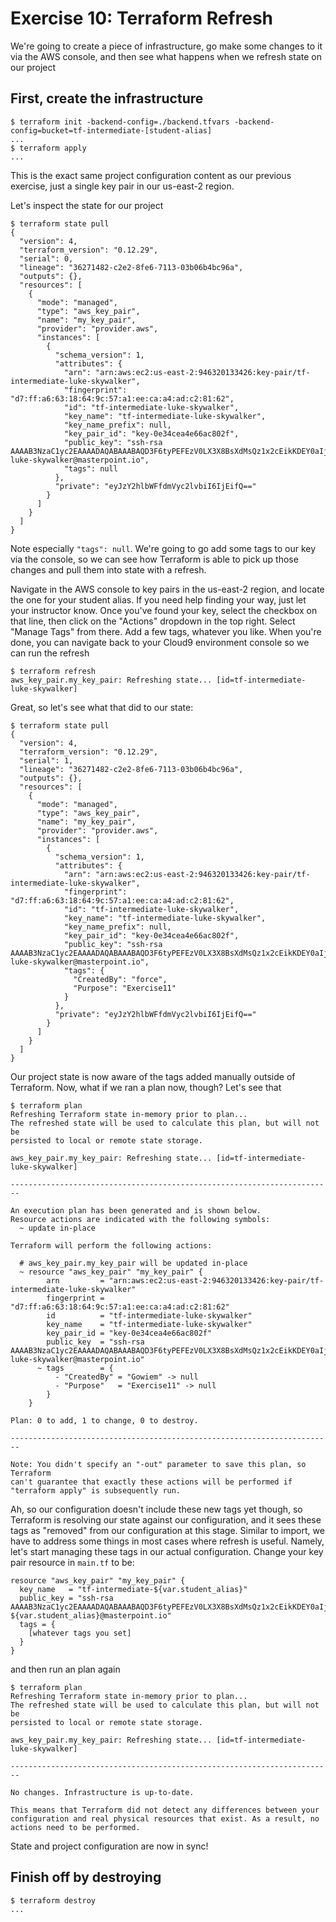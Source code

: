 # Exercise 10: Terraform Refresh

We're going to create a piece of infrastructure, go make some changes to it via the AWS console, and then see what happens when we refresh state on our project

## First, create the infrastructure

```
$ terraform init -backend-config=./backend.tfvars -backend-config=bucket=tf-intermediate-[student-alias]
...
$ terraform apply
...
```

This is the exact same project configuration content as our previous exercise, just a single key pair in our us-east-2 region.

Let's inspect the state for our project

```
$ terraform state pull
{
  "version": 4,
  "terraform_version": "0.12.29",
  "serial": 0,
  "lineage": "36271482-c2e2-8fe6-7113-03b06b4bc96a",
  "outputs": {},
  "resources": [
    {
      "mode": "managed",
      "type": "aws_key_pair",
      "name": "my_key_pair",
      "provider": "provider.aws",
      "instances": [
        {
          "schema_version": 1,
          "attributes": {
            "arn": "arn:aws:ec2:us-east-2:946320133426:key-pair/tf-intermediate-luke-skywalker",
            "fingerprint": "d7:ff:a6:63:18:64:9c:57:a1:ee:ca:a4:ad:c2:81:62",
            "id": "tf-intermediate-luke-skywalker",
            "key_name": "tf-intermediate-luke-skywalker",
            "key_name_prefix": null,
            "key_pair_id": "key-0e34cea4e66ac802f",
            "public_key": "ssh-rsa AAAAB3NzaC1yc2EAAAADAQABAAABAQD3F6tyPEFEzV0LX3X8BsXdMsQz1x2cEikKDEY0aIj41qgxMCP/iteneqXSIFZBp5vizPvaoIR3Um9xK7PGoW8giupGn+EPuxIA4cDM4vzOqOkiMPhz5XK0whEjkVzTo4+S0puvDZuwIsdiW9mxhJc7tgBNL0cYlWSYVkz4G/fslNfRPW5mYAM49f4fhtxPb5ok4Q2Lg9dPKVHO/Bgeu5woMc7RY0p1ej6D4CKFE6lymSDJpW0YHX/wqE9+cfEauh7xZcG0q9t2ta6F6fmX0agvpFyZo8aFbXeUBr7osSCJNgvavWbM/06niWrOvYX2xwWdhXmXSrbX8ZbabVohBK41 luke-skywalker@masterpoint.io",
            "tags": null
          },
          "private": "eyJzY2hlbWFfdmVyc2lvbiI6IjEifQ=="
        }
      ]
    }
  ]
}
```

Note especially `"tags": null`. We're going to go add some tags to our key via the console, so we can see how Terraform is able to pick up those changes and pull them into state with a refresh.

Navigate in the AWS console to key pairs in the us-east-2 region, and locate the one for your student alias. If you need help finding your way, just let your instructor know. Once you've found your key, select the checkbox on that line, then click on the "Actions" dropdown in the top right. Select "Manage Tags" from there. Add a few tags, whatever you like. When you're done, you can navigate back to your Cloud9 environment console so we can run the refresh

```
$ terraform refresh
aws_key_pair.my_key_pair: Refreshing state... [id=tf-intermediate-luke-skywalker]
```

Great, so let's see what that did to our state:

```
$ terraform state pull
{
  "version": 4,
  "terraform_version": "0.12.29",
  "serial": 1,
  "lineage": "36271482-c2e2-8fe6-7113-03b06b4bc96a",
  "outputs": {},
  "resources": [
    {
      "mode": "managed",
      "type": "aws_key_pair",
      "name": "my_key_pair",
      "provider": "provider.aws",
      "instances": [
        {
          "schema_version": 1,
          "attributes": {
            "arn": "arn:aws:ec2:us-east-2:946320133426:key-pair/tf-intermediate-luke-skywalker",
            "fingerprint": "d7:ff:a6:63:18:64:9c:57:a1:ee:ca:a4:ad:c2:81:62",
            "id": "tf-intermediate-luke-skywalker",
            "key_name": "tf-intermediate-luke-skywalker",
            "key_name_prefix": null,
            "key_pair_id": "key-0e34cea4e66ac802f",
            "public_key": "ssh-rsa AAAAB3NzaC1yc2EAAAADAQABAAABAQD3F6tyPEFEzV0LX3X8BsXdMsQz1x2cEikKDEY0aIj41qgxMCP/iteneqXSIFZBp5vizPvaoIR3Um9xK7PGoW8giupGn+EPuxIA4cDM4vzOqOkiMPhz5XK0whEjkVzTo4+S0puvDZuwIsdiW9mxhJc7tgBNL0cYlWSYVkz4G/fslNfRPW5mYAM49f4fhtxPb5ok4Q2Lg9dPKVHO/Bgeu5woMc7RY0p1ej6D4CKFE6lymSDJpW0YHX/wqE9+cfEauh7xZcG0q9t2ta6F6fmX0agvpFyZo8aFbXeUBr7osSCJNgvavWbM/06niWrOvYX2xwWdhXmXSrbX8ZbabVohBK41 luke-skywalker@masterpoint.io",
            "tags": {
              "CreatedBy": "force",
              "Purpose": "Exercise11"
            }
          },
          "private": "eyJzY2hlbWFfdmVyc2lvbiI6IjEifQ=="
        }
      ]
    }
  ]
}
```

Our project state is now aware of the tags added manually outside of Terraform. Now, what if we ran a plan now, though? Let's see that

```
$ terraform plan
Refreshing Terraform state in-memory prior to plan...
The refreshed state will be used to calculate this plan, but will not be
persisted to local or remote state storage.

aws_key_pair.my_key_pair: Refreshing state... [id=tf-intermediate-luke-skywalker]

------------------------------------------------------------------------

An execution plan has been generated and is shown below.
Resource actions are indicated with the following symbols:
  ~ update in-place

Terraform will perform the following actions:

  # aws_key_pair.my_key_pair will be updated in-place
  ~ resource "aws_key_pair" "my_key_pair" {
        arn         = "arn:aws:ec2:us-east-2:946320133426:key-pair/tf-intermediate-luke-skywalker"
        fingerprint = "d7:ff:a6:63:18:64:9c:57:a1:ee:ca:a4:ad:c2:81:62"
        id          = "tf-intermediate-luke-skywalker"
        key_name    = "tf-intermediate-luke-skywalker"
        key_pair_id = "key-0e34cea4e66ac802f"
        public_key  = "ssh-rsa AAAAB3NzaC1yc2EAAAADAQABAAABAQD3F6tyPEFEzV0LX3X8BsXdMsQz1x2cEikKDEY0aIj41qgxMCP/iteneqXSIFZBp5vizPvaoIR3Um9xK7PGoW8giupGn+EPuxIA4cDM4vzOqOkiMPhz5XK0whEjkVzTo4+S0puvDZuwIsdiW9mxhJc7tgBNL0cYlWSYVkz4G/fslNfRPW5mYAM49f4fhtxPb5ok4Q2Lg9dPKVHO/Bgeu5woMc7RY0p1ej6D4CKFE6lymSDJpW0YHX/wqE9+cfEauh7xZcG0q9t2ta6F6fmX0agvpFyZo8aFbXeUBr7osSCJNgvavWbM/06niWrOvYX2xwWdhXmXSrbX8ZbabVohBK41 luke-skywalker@masterpoint.io"
      ~ tags        = {
          - "CreatedBy" = "Gowiem" -> null
          - "Purpose"   = "Exercise11" -> null
        }
    }

Plan: 0 to add, 1 to change, 0 to destroy.

------------------------------------------------------------------------

Note: You didn't specify an "-out" parameter to save this plan, so Terraform
can't guarantee that exactly these actions will be performed if
"terraform apply" is subsequently run.
```

Ah, so our configuration doesn't include these new tags yet though, so Terraform is resolving our state against our configuration, and it sees these tags as "removed" from our configuration at this stage. Similar to import, we have to address some things in most cases where refresh is useful. Namely, let's start managing these tags in our actual configuration. Change your key pair resource in `main.tf` to be:

```
resource "aws_key_pair" "my_key_pair" {
  key_name   = "tf-intermediate-${var.student_alias}"
  public_key = "ssh-rsa AAAAB3NzaC1yc2EAAAADAQABAAABAQD3F6tyPEFEzV0LX3X8BsXdMsQz1x2cEikKDEY0aIj41qgxMCP/iteneqXSIFZBp5vizPvaoIR3Um9xK7PGoW8giupGn+EPuxIA4cDM4vzOqOkiMPhz5XK0whEjkVzTo4+S0puvDZuwIsdiW9mxhJc7tgBNL0cYlWSYVkz4G/fslNfRPW5mYAM49f4fhtxPb5ok4Q2Lg9dPKVHO/Bgeu5woMc7RY0p1ej6D4CKFE6lymSDJpW0YHX/wqE9+cfEauh7xZcG0q9t2ta6F6fmX0agvpFyZo8aFbXeUBr7osSCJNgvavWbM/06niWrOvYX2xwWdhXmXSrbX8ZbabVohBK41 ${var.student_alias}@masterpoint.io"
  tags = {
    [whatever tags you set]
  }
}
```

and then run an plan again

```
$ terraform plan
Refreshing Terraform state in-memory prior to plan...
The refreshed state will be used to calculate this plan, but will not be
persisted to local or remote state storage.

aws_key_pair.my_key_pair: Refreshing state... [id=tf-intermediate-luke-skywalker]

------------------------------------------------------------------------

No changes. Infrastructure is up-to-date.

This means that Terraform did not detect any differences between your
configuration and real physical resources that exist. As a result, no
actions need to be performed.
```

State and project configuration are now in sync!

## Finish off by destroying

```
$ terraform destroy
...
```
